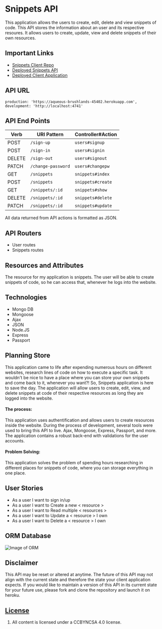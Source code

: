 # Snippets API

This application allows the users to create, edit, delete and view snippets of code. 
This API stores the information about an user and its respective resoures. It allows users to create, update, view and delete snippets of their own resources.

## Important Links
- [Snippets Client Repo](https://github.com/lenilunderman/snippets-client)
- [Deployed Snippets API](https://aqueous-brushlands-45402.herokuapp.com/)
- [Deployed Client Application](https://lenilunderman.github.io/snippets-client/)

## API URL
    production: 'https://aqueous-brushlands-45402.herokuapp.com',
    development: 'http://localhost:4741'

## API End Points

| Verb   | URI Pattern            | Controller#Action |
|--------|------------------------|-------------------|
| POST   | `/sign-up`             | `users#signup`    |
| POST   | `/sign-in`             | `users#signin`    |
| DELETE | `/sign-out`            | `users#signout`   |
| PATCH  | `/change-password`     | `users#changepw`  |
| GET    | `/snippets`            | `snippets#index`  |
| POST   | `/snippets`            | `snippets#create` |
| GET    | `/snippets/:id`        | `snippets#show`   |
| DELETE | `/snippets/:id`        | `snippets#delete` |
| PATCH  | `/snippets/:id`        | `snippets#update` |

All data returned from API actions is formatted as JSON.

## API Routers
- User routes
- Snippets routes

## Resources and Attributes

The resource for my application is snippets. The user will be able to create snippets of code, so he can access that, whenever he logs into the website.

## Technologies

- Mongo DB
- Mongoose
- Ajax
- JSON
- Node.JS
- Express
- Passport

## Planning Store

This application came to life after expending numerous hours on different websites, research lines of code on how to execute a specific task. It wouldn't be nice to have a place where you can store your own snippets and come back to it, whenever you want?! So, Snippets application is here to save the day. The application will allow users to create, edit, view, and delete snippets at code of their respective resources as long they are logged into the website.

#### The process:
This application uses authentification and allows users to create resources inside the website. During the process of development, several tools were used to bring this API to live. Ajax, Mongoose, Express, Passport, and more. The application contains a robust back-end with validations for the user accounts. 

#### Problem Solving:
This application solves the problem of spending hours researching in different places for snippets of code, where you can storage everything in one place.

## User Stories

- As a user I want to sign in/up
- As a user I want to Create a new < resource >
- As a user I want to Read multiple < resources >
- As a user I want to Update a < resource > I own
- As a user I want to Delete a < resource > I own

## ORM Database
![Image of ORM](https://i.imgur.com/pUCgiKe.png)

## Disclaimer

This API may be reset or altered at anytime. The future of this API may not align with the current state and therefore the state your client application expects. If you would like to maintain a version of this API in its current state for your future use, please fork and clone the repository and launch it on heroku.
## [License](LICENSE)

1. All content is licensed under a CC­BY­NC­SA 4.0 license.
